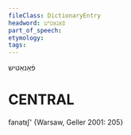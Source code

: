 ```yaml
---
fileClass: DictionaryEntry
headword: פֿאַנאַטיש
part_of_speech: 
etymology: 
tags: 
---
```

פֿאַנאַטיש

CENTRAL
========

fanatᵻʃ' {Warsaw, Geller 2001: 205}